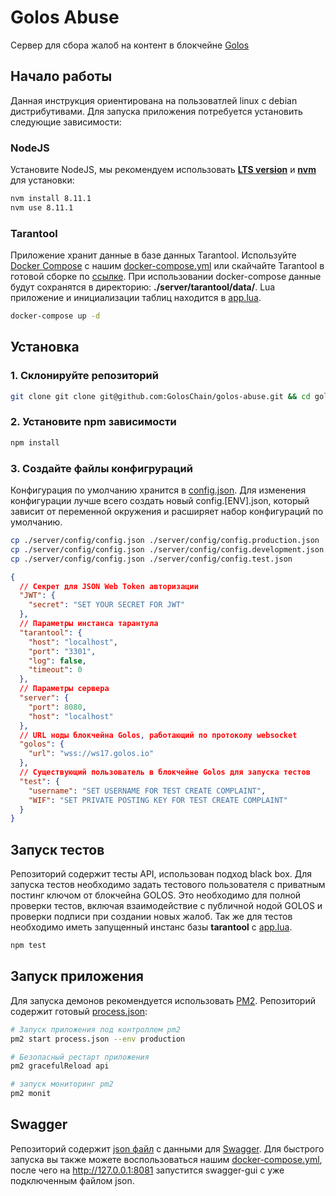 # Golos Abuse

Сервер для сбора жалоб на контент в блокчейне [Golos](http://golos.io)

## Начало работы

Данная инструкция ориентирована на пользоватлей linux с debian дистрибутивами. Для запуска приложения потребуется установить следующие зависимости:

### NodeJS

Установите NodeJS, мы рекомендуем использовать [**LTS version**](https://nodejs.org/en/) и [**nvm**](https://github.com/creationix/nvm) для установки:

```bash
nvm install 8.11.1
nvm use 8.11.1
```

### Tarantool

Приложение хранит данные в базе данных Tarantool. Используйте [Docker Compose](https://docs.docker.com/compose/) с нашим [docker-compose.yml](./docker-compose.yml) или скайчайте Tarantool в готовой сборке по [ссылке](https://tarantool.io/en/download/download.html). При использовании docker-compose данные будут сохранятся в директорию: **./server/tarantool/data/**. Lua приложение и инициализации таблиц находится в [app.lua](./server/tarantool/app/app.lua).

```bash
docker-compose up -d
```

## Установка

### 1. Склонируйте репозиторий

```bash
git clone git clone git@github.com:GolosChain/golos-abuse.git && cd golos-abuse
```

### 2. Установите npm зависимости

```bash
npm install
```

### 3. Создайте файлы конфигрураций

Конфигурация по умолчанию хранится в [config.json](./config/config.json). Для изменения конфигурации лучше всего создать новый config.[ENV].json, который зависит от переменной окружения и расширяет набор конфигураций по умолчанию.

```bash
cp ./server/config/config.json ./server/config/config.production.json
cp ./server/config/config.json ./server/config/config.development.json
cp ./server/config/config.json ./server/config/config.test.json
```

```json
{
  // Секрет для JSON Web Token авторизации
  "JWT": {
    "secret": "SET YOUR SECRET FOR JWT"
  },
  // Параметры инстанса тарантула
  "tarantool": {
    "host": "localhost",
    "port": "3301",
    "log": false,
    "timeout": 0
  },
  // Параметры сервера
  "server": {
    "port": 8080,
    "host": "localhost"
  },
  // URL ноды блокчейна Golos, работающий по протоколу websocket
  "golos": {
    "url": "wss://ws17.golos.io"
  },
  // Существующий пользователь в блокчейне Golos для запуска тестов
  "test": {
    "username": "SET USERNAME FOR TEST CREATE COMPLAINT",
    "WIF": "SET PRIVATE POSTING KEY FOR TEST CREATE COMPLAINT"
  }
}
```

## Запуск тестов

Репозиторий содержит тесты API, использован подход black box. Для запуска тестов необходимо задать тестового пользователя с приватным постинг ключом от блокчейна GOLOS. Это необходимо для полной проверки тестов, включая взаимодействие с публичной нодой GOLOS и проверки подписи при создании новых жалоб. Так же для тестов необходимо иметь запущенный инстанс базы **tarantool** с [app.lua](./server/tarantool/app/app.lua).

```bash
npm test
```

## Запуск приложения

Для запуска демонов рекомендуется использовать [PM2](http://pm2.keymetrics.io/). Репозиторий содержит готовый [process.json](./process.json):

```bash
# Запуск приложения под контроллем pm2
pm2 start process.json --env production

# Безопасный рестарт приложения
pm2 gracefulReload api

# запуск мониторинг pm2
pm2 monit
```

## Swagger

Репозиторий содержит [json файл](./server/swagger.json) с данными для [Swagger](https://swagger.io/). Для быстрого запуска вы также можете воспользоваться нашим [docker-compose.yml](./docker-compose.yml), после чего на http://127.0.0.1:8081 запустится swagger-gui с уже подключенным файлом json.
